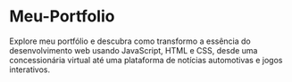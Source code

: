 # Meu-Portfolio
Explore meu portfólio e descubra como transformo a essência do desenvolvimento web usando JavaScript, HTML e CSS, desde uma concessionária virtual até uma plataforma de notícias automotivas e jogos interativos.
